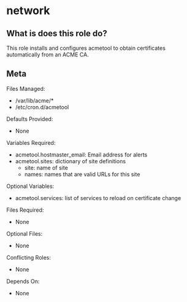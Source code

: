 network
=======


What is does this role do?
--------------------------

This role installs and configures acmetool to obtain certificates
automatically from an ACME CA.

Meta
----

Files Managed:
  * /var/lib/acme/*
  * /etc/cron.d/acmetool

Defaults Provided:
  * None

Variables Required:
  * acmetool.hostmaster_email: Email address for alerts
  * acmetool.sites: dictionary of site definitions
    * site: name of site
    * names: names that are valid URLs for this site

Optional Variables:
  * acmetool.services: list of services to reload on certificate change

Files Required:
  * None

Optional Files:
  * None

Conflicting Roles:
  * None

Depends On:
  * None
